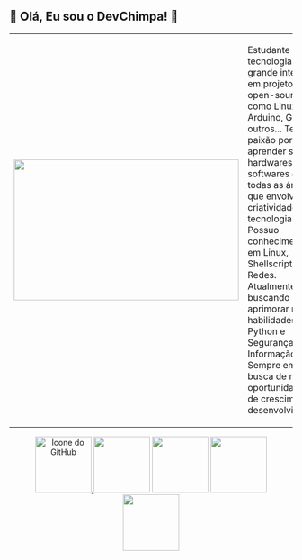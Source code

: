 <h2>🐒 Olá, Eu sou o DevChimpa! 🐒 </h2>

<table>
  <tr>
    <td>
      <img width='400' height='250' src="https://i.pinimg.com/originals/52/ce/57/52ce57e7e3cbb5a31cc7792180d734d9.gif"/>
    </td>
    <td>
      <p>
        Estudante de tecnologia com grande interesse em projetos open-source, como Linux e Arduino, Gimp e outros... 
        Tenho paixão por aprender sobre hardwares, softwares e todas as áreas que envolvem criatividade e tecnologia. Possuo conhecimentos em Linux, Shellscript e Redes.
        Atualmente estou buscando aprimorar minhas habilidades em Python e Segurança da Informação.
        Sempre em busca de novas oportunidades de crescimento e desenvolvimento.
      </p>
    </td>
  </tr>
</table>
 <div align="center">
  
<a href="https://github.com/devchimpa/Scripts_trampo">
        <img width="100" height="100" src="https://cdn-icons-png.flaticon.com/512/6124/6124995.png" alt="Ícone do GitHub">
    </a> <img width='100' height='100' src="https://cdn-icons-png.flaticon.com/512/5797/5797394.png"/> <img width='100' height='100' src="https://cdn-icons-png.flaticon.com/512/5968/5968350.png"/> <img width='100' height='100' src="https://img.icons8.com/?size=512&id=b4Y5rs3iBGqE&format=png"/> <img width='100' height='100' src="https://img.icons8.com/?size=512&id=63150&format=png"/>

  </div>
 
